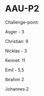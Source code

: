 # AAU-P2

Challenge-point:

Asger - 3

Christian: 9

Nicklas - 3

Kennet: 11

Emil - 5,5

Ibrahim  2

Johannes 2


